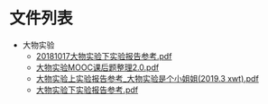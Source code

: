 # 文件列表

- 大物实验
    - [20181017大物实验下实验报告参考.pdf](https://github.com/NjustLib/NjustDocs/blob/main/%E5%A4%A7%E7%89%A9%E5%AE%9E%E9%AA%8C/20181017%E5%A4%A7%E7%89%A9%E5%AE%9E%E9%AA%8C%E4%B8%8B%E5%AE%9E%E9%AA%8C%E6%8A%A5%E5%91%8A%E5%8F%82%E8%80%83.pdf)
    - [大物实验MOOC课后题整理2.0.pdf](https://github.com/NjustLib/NjustDocs/blob/main/%E5%A4%A7%E7%89%A9%E5%AE%9E%E9%AA%8C/%E5%A4%A7%E7%89%A9%E5%AE%9E%E9%AA%8CMOOC%E8%AF%BE%E5%90%8E%E9%A2%98%E6%95%B4%E7%90%862.0.pdf)
    - [大物实验上实验报告参考_大物实验是个小姐姐(2019.3 xwt).pdf](https://github.com/NjustLib/NjustDocs/blob/main/%E5%A4%A7%E7%89%A9%E5%AE%9E%E9%AA%8C/%E5%A4%A7%E7%89%A9%E5%AE%9E%E9%AA%8C%E4%B8%8A%E5%AE%9E%E9%AA%8C%E6%8A%A5%E5%91%8A%E5%8F%82%E8%80%83_%E5%A4%A7%E7%89%A9%E5%AE%9E%E9%AA%8C%E6%98%AF%E4%B8%AA%E5%B0%8F%E5%A7%90%E5%A7%90%282019.3%20xwt%29.pdf)
    - [大物实验下实验报告参考.pdf](https://github.com/NjustLib/NjustDocs/blob/main/%E5%A4%A7%E7%89%A9%E5%AE%9E%E9%AA%8C/%E5%A4%A7%E7%89%A9%E5%AE%9E%E9%AA%8C%E4%B8%8B%E5%AE%9E%E9%AA%8C%E6%8A%A5%E5%91%8A%E5%8F%82%E8%80%83.pdf)
